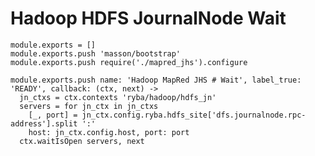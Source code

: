 
# Hadoop HDFS JournalNode Wait

    module.exports = []
    module.exports.push 'masson/bootstrap'
    module.exports.push require('./mapred_jhs').configure

    module.exports.push name: 'Hadoop MapRed JHS # Wait', label_true: 'READY', callback: (ctx, next) ->
      jn_ctxs = ctx.contexts 'ryba/hadoop/hdfs_jn'
      servers = for jn_ctx in jn_ctxs
        [_, port] = jn_ctx.config.ryba.hdfs_site['dfs.journalnode.rpc-address'].split ':'
        host: jn_ctx.config.host, port: port
      ctx.waitIsOpen servers, next
